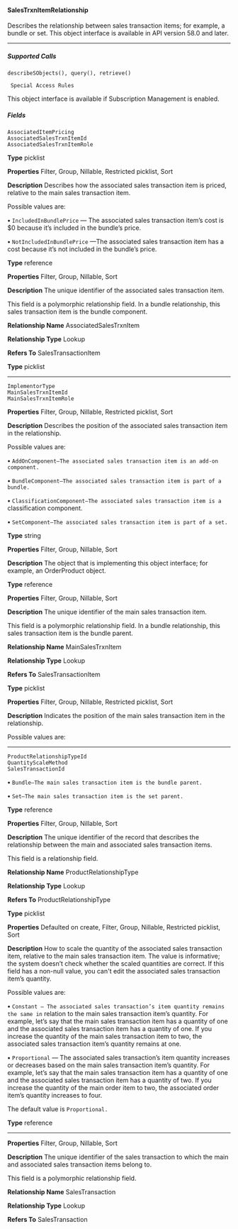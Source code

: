 #### SalesTrxnItemRelationship

Describes the relationship between sales transaction items; for example, a bundle or set. This object interface is available in API version
58.0 and later.


-----

##### Supported Calls
```
describeSObjects(), query(), retrieve()

 Special Access Rules

```
This object interface is available if Subscription Management is enabled.

##### Fields

```
AssociatedItemPricing
AssociatedSalesTrxnItemId
AssociatedSalesTrxnItemRole

```

**Type**
picklist

**Properties**
Filter, Group, Nillable, Restricted picklist, Sort

**Description**
Describes how the associated sales transaction item is priced, relative to the main sales
transaction item.

Possible values are:

**•** `IncludedInBundlePrice` — The associated sales transaction item’s cost is $0
because it’s included in the bundle’s price.

**•** `NotIncludedInBundlePrice` —The associated sales transaction item has a
cost because it’s not included in the bundle’s price.

**Type**
reference

**Properties**
Filter, Group, Nillable, Sort

**Description**
The unique identifier of the associated sales transaction item.

This field is a polymorphic relationship field. In a bundle relationship, this sales transaction
item is the bundle component.

**Relationship Name**
AssociatedSalesTrxnItem

**Relationship Type**
Lookup

**Refers To**
SalesTransactionItem

**Type**
picklist


-----

```
ImplementorType
MainSalesTrxnItemId
MainSalesTrxnItemRole

```

**Properties**
Filter, Group, Nillable, Restricted picklist, Sort

**Description**
Describes the position of the associated sales transaction item in the relationship.

Possible values are:

**•** `AddOnComponent—The associated sales transaction item is an add-on component.`

**•** `BundleComponent—The associated sales transaction item is part of a bundle.`

**•** `ClassificationComponent—The associated sales transaction item is a`
classification component.

**•** `SetComponent—The associated sales transaction item is part of a set.`

**Type**
string

**Properties**
Filter, Group, Nillable, Sort

**Description**
The object that is implementing this object interface; for example, an OrderProduct object.

**Type**
reference

**Properties**
Filter, Group, Nillable, Sort

**Description**
The unique identifier of the main sales transaction item.

This field is a polymorphic relationship field. In a bundle relationship, this sales transaction
item is the bundle parent.

**Relationship Name**
MainSalesTrxnItem

**Relationship Type**
Lookup

**Refers To**
SalesTransactionItem

**Type**
picklist

**Properties**
Filter, Group, Nillable, Restricted picklist, Sort

**Description**
Indicates the position of the main sales transaction item in the relationship.

Possible values are:


-----

```
ProductRelationshipTypeId
QuantityScaleMethod
SalesTransactionId

```


**•** `Bundle—The main sales transaction item is the bundle parent.`

**•** `Set—The main sales transaction item is the set parent.`

**Type**
reference

**Properties**
Filter, Group, Nillable, Sort

**Description**
The unique identifier of the record that describes the relationship between the main and
associated sales transaction items.

This field is a relationship field.

**Relationship Name**
ProductRelationshipType

**Relationship Type**
Lookup

**Refers To**
ProductRelationshipType

**Type**
picklist

**Properties**
Defaulted on create, Filter, Group, Nillable, Restricted picklist, Sort

**Description**
How to scale the quantity of the associated sales transaction item, relative to the main sales
transaction item. The value is informative; the system doesn’t check whether the scaled
quantities are correct. If this field has a non-null value, you can't edit the associated sales
transaction item’s quantity.

Possible values are:

**•** `Constant — The associated sales transaction’s item quantity remains the same in`
relation to the main sales transaction item’s quantity. For example, let’s say that the main
sales transaction item has a quantity of one and the associated sales transaction item
has a quantity of one. If you increase the quantity of the main sales transaction item to
two, the associated sales transaction item’s quantity remains at one.

**•** `Proportional` — The associated sales transaction’s item quantity increases or
decreases based on the main sales transaction item’s quantity. For example, let’s say that
the main sales transaction item has a quantity of one and the associated sales transaction
item has a quantity of two. If you increase the quantity of the main order item to two,
the associated order item’s quantity increases to four.

The default value is `Proportional.`

**Type**
reference


-----

**Properties**
Filter, Group, Nillable, Sort

**Description**
The unique identifier of the sales transaction to which the main and associated sales
transaction items belong to.

This field is a polymorphic relationship field.

**Relationship Name**
SalesTransaction

**Relationship Type**
Lookup

**Refers To**
SalesTransaction
